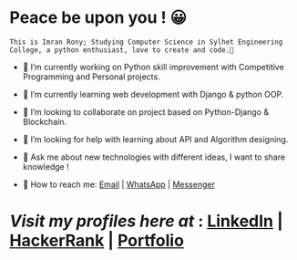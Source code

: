 # Peace be upon you ! 😀

```
This is Imran Rony; Studying Computer Science in Sylhet Engineering College, a python enthusiast, love to create and code.👋
```

- 🔭 I’m currently working on Python skill improvement with Competitive Programming and Personal projects.
- 🌱 I’m currently learning web development with Django & python OOP.
- 👯 I’m looking to collaborate on project based on Python-Django & Blockchain.
- 🤝 I’m looking for help with learning about API and Algorithm designing.
- 💬 Ask me about new technologies with different ideas, I want to share knowledge !

- 🤙 How to reach me:  [Email](mailto:imranrony687@gmail.com) |  [WhatsApp](https://sites.google.com/view/imranrony/contacts) | [Messenger](m.me/imran.rony.3591)

 # *Visit my profiles here at* :   [LinkedIn](https://www.linkedin.com/in/imran-rony-02711117b/)  |  [HackerRank](https://www.hackerrank.com/Morphin)  |  [Portfolio](https://sites.google.com/view/imranrony) 


